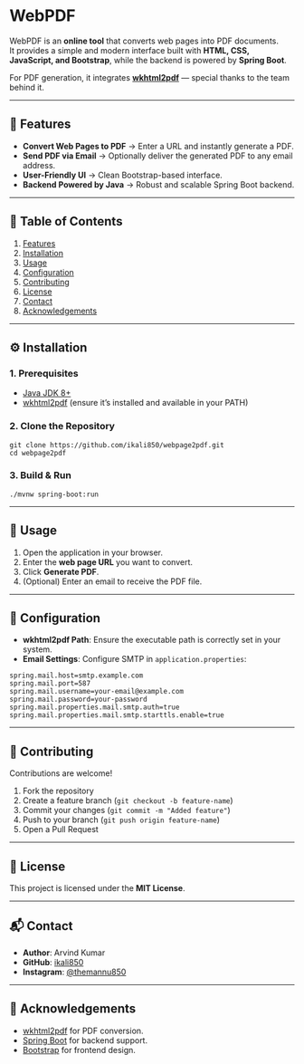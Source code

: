 <!DOCTYPE html>
<html lang="en">
<head>
  <meta charset="UTF-8">
</head>
<body>

<h1>WebPDF</h1>

<p>
  WebPDF is an <strong>online tool</strong> that converts web pages into PDF documents.<br>
  It provides a simple and modern interface built with <strong>HTML, CSS, JavaScript, and Bootstrap</strong>, 
  while the backend is powered by <strong>Spring Boot</strong>.
</p>

<p>
  For PDF generation, it integrates <a href="https://wkhtmltopdf.org"><strong>wkhtml2pdf</strong></a> 
  — special thanks to the team behind it.
</p>

<hr>

<h2>🚀 Features</h2>
<ul>
  <li><strong>Convert Web Pages to PDF</strong> → Enter a URL and instantly generate a PDF.</li>
  <li><strong>Send PDF via Email</strong> → Optionally deliver the generated PDF to any email address.</li>
  <li><strong>User-Friendly UI</strong> → Clean Bootstrap-based interface.</li>
  <li><strong>Backend Powered by Java</strong> → Robust and scalable Spring Boot backend.</li>
</ul>

<hr>

<h2>📑 Table of Contents</h2>
<ol>
  <li><a href="#features">Features</a></li>
  <li><a href="#installation">Installation</a></li>
  <li><a href="#usage">Usage</a></li>
  <li><a href="#configuration">Configuration</a></li>
  <li><a href="#contributing">Contributing</a></li>
  <li><a href="#license">License</a></li>
  <li><a href="#contact">Contact</a></li>
  <li><a href="#acknowledgements">Acknowledgements</a></li>
</ol>

<hr>

<h2 id="installation">⚙️ Installation</h2>

<h3>1. Prerequisites</h3>
<ul>
  <li><a href="https://www.oracle.com/java/technologies/javase-downloads.html">Java JDK 8+</a></li>
  <li><a href="https://wkhtmltopdf.org/downloads.html">wkhtml2pdf</a> (ensure it’s installed and available in your PATH)</li>
</ul>

<h3>2. Clone the Repository</h3>
<pre><code>git clone https://github.com/ikali850/webpage2pdf.git
cd webpage2pdf
</code></pre>

<h3>3. Build &amp; Run</h3>
<pre><code>./mvnw spring-boot:run
</code></pre>

<hr>

<h2 id="usage">📘 Usage</h2>
<ol>
  <li>Open the application in your browser.</li>
  <li>Enter the <strong>web page URL</strong> you want to convert.</li>
  <li>Click <strong>Generate PDF</strong>.</li>
  <li>(Optional) Enter an email to receive the PDF file.</li>
</ol>

<hr>

<h2 id="configuration">🔧 Configuration</h2>
<ul>
  <li><strong>wkhtml2pdf Path</strong>: Ensure the executable path is correctly set in your system.</li>
  <li><strong>Email Settings</strong>: Configure SMTP in <code>application.properties</code>:</li>
</ul>

<pre><code>spring.mail.host=smtp.example.com
spring.mail.port=587
spring.mail.username=your-email@example.com
spring.mail.password=your-password
spring.mail.properties.mail.smtp.auth=true
spring.mail.properties.mail.smtp.starttls.enable=true
</code></pre>

<hr>

<h2 id="contributing">🤝 Contributing</h2>
<p>Contributions are welcome!</p>
<ol>
  <li>Fork the repository</li>
  <li>Create a feature branch (<code>git checkout -b feature-name</code>)</li>
  <li>Commit your changes (<code>git commit -m "Added feature"</code>)</li>
  <li>Push to your branch (<code>git push origin feature-name</code>)</li>
  <li>Open a Pull Request</li>
</ol>

<hr>

<h2 id="license">📜 License</h2>
<p>This project is licensed under the <strong>MIT License</strong>.</p>

<hr>

<h2 id="contact">📬 Contact</h2>
<ul>
  <li><strong>Author</strong>: Arvind Kumar</li>
  <li><strong>GitHub</strong>: <a href="https://github.com/ikali850">ikali850</a></li>
  <li><strong>Instagram</strong>: <a href="https://instagram.com/themannu850">@themannu850</a></li>
</ul>

<hr>

<h2 id="acknowledgements">🙏 Acknowledgements</h2>
<ul>
  <li><a href="https://wkhtmltopdf.org">wkhtml2pdf</a> for PDF conversion.</li>
  <li><a href="https://spring.io/projects/spring-boot">Spring Boot</a> for backend support.</li>
  <li><a href="https://getbootstrap.com">Bootstrap</a> for frontend design.</li>
</ul>

</body>
</html>
